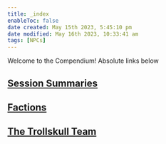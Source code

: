 ```yaml
---
title: _index
enableToc: false
date created: May 15th 2023, 5:45:10 pm
date modified: May 16th 2023, 10:33:41 am
tags: [NPCs]
---
```


Welcome to the Compendium!
Absolute links below

## [Session Summaries](Session%20Summaries.md)

## [Factions](Factions.md)

## [The Trollskull Team](The%20Trollskull%20Team.md)





